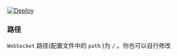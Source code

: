
[![Deploy](https://www.herokucdn.com/deploy/button.png)](https://dashboard.heroku.com/new?template=https%3A%2F%2Fgithub.com%2Fftyrtk%2Fgyxdre)

### 路径

`WebSocket` 路径(配置文件中的 `path` )为 `/` 。你也可以自行修改
